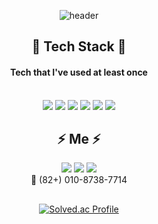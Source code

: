 <div align="center">
  
![header](https://capsule-render.vercel.app/api?type=transparent&height=100&section=header&text=Jeenuk%20Jung&fontSize=50&fontColor=3E8DCC)
  
## :gem: Tech Stack :gem:
#### Tech that I've used at least once <br/><br/>
<img src="https://img.shields.io/badge/Python-3766AB?style=flat-square&logo=Python&logoColor=white"/>
<img src="https://img.shields.io/badge/C++-00599C?style=flat-square&logo=C%2B%2B&logoColor=white"/>
<img src="https://img.shields.io/badge/Raspberry Pi-A22846?style=flat-square&logo=Raspberry Pi&logoColor=white"/>
<img src="https://img.shields.io/badge/Jupyter-F37626?style=flat-square&logo=Jupyter&logoColor=white"/>
<img src="https://img.shields.io/badge/Arduino-00979D?style=flat-square&logo=Arduino&logoColor=white"/>
<img src="https://img.shields.io/badge/JavaScript-F7DF1E?style=flat-square&amp;logo=javascript&amp;logoColor=black">

## :zap: Me :zap:
<a href="mailto:jeenuk.chung@gmail.com"><img src="https://img.shields.io/badge/Gmail-EA4335?style=flat-square&logo=Gmail&logoColor=white"/></a>
<a href="https://github.com/jeeeenuk"><img src="https://img.shields.io/badge/Github-181717?style=flat-square&logo=Github&logoColor=white"/></a>
<a href="https://instagram.com/jeenukchung"><img src="https://img.shields.io/badge/Instagram-E4405F?style=flat&logo=instagram&logoColor=white"></a><br/>
:iphone: (82+) 010-8738-7714

##
[![Solved.ac Profile](http://mazassumnida.wtf/api/v2/generate_badge?boj=wjdwlsdnr041)](https://solved.ac/wjdwlsdnr041/)
</div>
